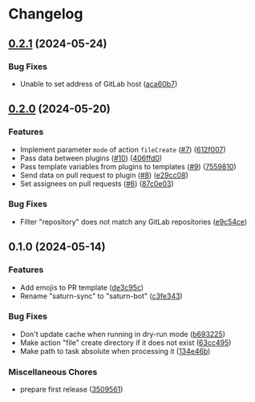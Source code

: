 # Changelog

## [0.2.1](https://github.com/wndhydrnt/saturn-bot/compare/v0.2.0...v0.2.1) (2024-05-24)


### Bug Fixes

* Unable to set address of GitLab host ([aca60b7](https://github.com/wndhydrnt/saturn-bot/commit/aca60b77ff48a278760815f372fd9f3784fabd6c))

## [0.2.0](https://github.com/wndhydrnt/saturn-bot/compare/v0.1.0...v0.2.0) (2024-05-20)


### Features

* Implement parameter `mode` of action `fileCreate` ([#7](https://github.com/wndhydrnt/saturn-bot/issues/7)) ([612f007](https://github.com/wndhydrnt/saturn-bot/commit/612f007c09cedf3b717714527927cf61a28dcd05))
* Pass data between plugins ([#10](https://github.com/wndhydrnt/saturn-bot/issues/10)) ([406ffd0](https://github.com/wndhydrnt/saturn-bot/commit/406ffd0d5a599df205dbe04d522a01f89ffde7b6))
* Pass template variables from plugins to templates ([#9](https://github.com/wndhydrnt/saturn-bot/issues/9)) ([7559810](https://github.com/wndhydrnt/saturn-bot/commit/755981038a75b0ea1c6bfefa3ed89dc3a0583f2a))
* Send data on pull request to plugin ([#8](https://github.com/wndhydrnt/saturn-bot/issues/8)) ([e29cc08](https://github.com/wndhydrnt/saturn-bot/commit/e29cc08a4f5075e9c18c4b39f94e7db0500f7af1))
* Set assignees on pull requests ([#6](https://github.com/wndhydrnt/saturn-bot/issues/6)) ([87c0e03](https://github.com/wndhydrnt/saturn-bot/commit/87c0e037c8cefaef49505e293c6474001eef3c13))


### Bug Fixes

* Filter "repository" does not match any GitLab repositories ([e9c54ce](https://github.com/wndhydrnt/saturn-bot/commit/e9c54ce14e335feca7d44532d3214a2a19f44bc5))

## 0.1.0 (2024-05-14)


### Features

* Add emojis to PR template ([de3c95c](https://github.com/wndhydrnt/saturn-bot/commit/de3c95c59af8e1e33665ac981e63b9415a3e0416))
* Rename "saturn-sync" to "saturn-bot" ([c3fe343](https://github.com/wndhydrnt/saturn-bot/commit/c3fe343c5311f9a5607c4591b6d4b7a34ae88253))


### Bug Fixes

* Don't update cache when running in dry-run mode ([b693225](https://github.com/wndhydrnt/saturn-bot/commit/b69322595a24255fa29a7c3c80496e9c44b1788a))
* Make action "file" create directory if it does not exist ([63cc495](https://github.com/wndhydrnt/saturn-bot/commit/63cc495fe21afd0eb6031a9dd7dea4ff741f0346))
* Make path to task absolute when processing it ([134e46b](https://github.com/wndhydrnt/saturn-bot/commit/134e46bdcc337bacbef9394fbc464a72cef67514))


### Miscellaneous Chores

* prepare first release ([3509561](https://github.com/wndhydrnt/saturn-bot/commit/35095610a19b94b73d9172445b103fe1ebcd2fef))
